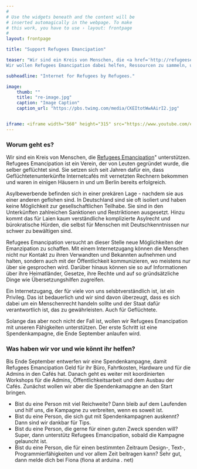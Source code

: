 ```yaml
---
#
# Use the widgets beneath and the content will be
# inserted automagically in the webpage. To make
# this work, you have to use › layout: frontpage
#
layout: frontpage

title: "Support Refugees Emancipation"

teaser: "Wir sind ein Kreis von Menschen, die <a href='http://refugeesemancipation.com'>Refugees Emancipation</a> unterstützen. RE setzt sich seit Jahren dafür ein, dass Geflüchtetenunterkünfte Internetcafés bekommen. Dabei sind einige Cafés bereits entstanden, welche den Bewohnenden die Möglichkeit geben, an Informationen zu gelangen und mit der Außenwelt zu kommunizieren.
Wir wollen Refugees Emancipation dabei helfen, Ressourcen zu sammeln, um das Projekt weiter auszubauen. Der erste Schritt ist eine Spendenkampagne, die Ende September starten wird."

subheadline: "Internet for Refugees by Refugees."

image:
    thumb: ""
    title: "re-image.jpg"
    caption: "Image Caption"
    caption_url: "https://pbs.twimg.com/media/CKEItotWwAAirI2.jpg"


iframe: <iframe width="560" height="315" src="https://www.youtube.com/embed/PAKnpS-1sGw" frameborder="0" allowfullscreen></iframe>
---
```


### Worum geht es?
Wir sind ein Kreis von Menschen, die <a href="http://refugeesemancipation.com">Refugees Emancipation</a>" unterstützen. Refugees Emancipation ist ein Verein, der von Leuten gegründet wurde, die selber geflüchtet sind. Sie setzen sich seit Jahren dafür ein, dass Geflüchtetenunterkünfte Internetcafés mit vernetzten Rechnern bekommen und waren in einigen Häusern in und um Berlin bereits erfolgreich.

Asylbewerbende befinden sich in einer prekären Lage - nachdem sie aus einer anderen geflohen sind. In Deutschland sind sie oft isoliert und haben keine Möglichkeit zur gesellschaftlichen Teilhabe. Sie sind in den Unterkünften zahlreichen Sanktionen und Restriktionen ausgesetzt. Hinzu kommt das für Laien kaum verständliche komplizierte Asylrecht und bürokratische Hürden, die selbst für Menschen mit Deutschkenntnissen nur schwer zu bewältigen sind.

Refugees Emancipation versucht an dieser Stelle neue Möglichkeiten der Emanzipation zu schaffen. Mit einem Internetzugang können die Menschen nicht nur Kontakt zu ihren Verwandten und Bekannten aufnehmen und halten, sondern auch mit der Öffentlichkeit kommunizieren, wo meistens nur über sie gesprochen wird. Darüber hinaus können sie so auf Informationen über ihre Heimatländer, Gesetze, ihre Rechte und auf so gründsätzliche Dinge wie Übersetzungshilfen zugreifen.

Ein Internetzugang, der für viele von uns selsbtverständlich ist, ist ein Privileg. Das ist bedauerlich und wir sind davon überzeugt, dass es sich dabei um ein Menschenrecht handeln sollte und der Staat dafür verantwortlich ist, das zu gewährleisten. Auch für Geflüchtete.

Solange das aber noch nicht der Fall ist, wollen wir Refugees Emancipation mit unseren Fähigkeiten unterstützen. Der erste Schritt ist eine Spendenkampagne, die Ende September anlaufen wird.


### Was haben wir vor und wie könnt ihr helfen?
Bis Ende September entwerfen wir eine Spendenkampagne, damit Refugees Emancipation Geld für ihr Büro, Fahrtkosten, Hardware und für die Admins in den Cafés hat. Danach geht es weiter mit koordinierten Workshops für die Admins, Öffentlichkeitsarbeit und dem Ausbau der Cafés. Zunächst wollen wir aber die Spendenkamapgne an den Start bringen.


* Bist du eine Person mit viel Reichweite? Dann bleib auf dem Laufenden und hilf uns, die Kampagne zu verbreiten, wenn es soweit ist.
* Bist du eine Person, die sich gut mit Spendenkampagnen auskennt? Dann sind wir dankbar für Tips.
* Bist du eine Person, die gerne für einen guten Zweck spenden will? Super, dann unterstütz Refugees Emancipation, sobald die Kampagne gelauncht ist.
* Bist du eine Person, die für einen bestimmten Zeitraum Design-, Text-, Programmierfähigkeiten und vor allem Zeit beitragen kann? Sehr gut, dann melde dich bei Fiona (fiona at arduina . net)
